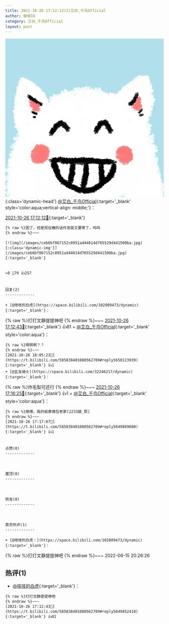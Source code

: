 ```yaml
---
title: 2021-10-26 17:12:12(2)艾白_千鸟Official
author: 御坂IO
category: 艾白_千鸟Official
layout: post
---
```


![img](/images/9ae8b9445fd0665cc014d9080156a45271be73c6.jpg){:class='dynamic-head'}
[@艾白_千鸟Official](https://space.bilibili.com/334537711/dynamic){:target='_blank' style='color:aqua;vertical-align: middle;'}：

[2021-10-26 17:12:12🔗](https://t.bilibili.com/585838401080562709){:target='_blank'}

~~~
{% raw %}困了，但是现在睡的话作息就又要寄了，呜呜
{% endraw %}~~~

[![img](/images/ceb6bf067152c0951ad44014d765529d441500ba.jpg){:class='dynamic-img'}](/images/ceb6bf067152c0951ad44014d765529d441500ba.jpg){:target='_blank'}


↪️0 💬79 👍257


回复(2)
-------------

+ [@吱吱的白虎](https://space.bilibili.com/102809473/dynamic){:target='_blank'}：
~~~
{% raw %}打打文静提提神吧
{% endraw %}~~~
[2021-10-26 17:12:43🔗](https://t.bilibili.com/585838401080562709#reply5649852410){:target='_blank'} 👍81
    + [@艾白_千鸟Official](https://space.bilibili.com/334537711/dynamic){:target='_blank' style='color:aqua'}：
~~~
{% raw %}啊啊啊？？
{% endraw %}~~~
[2021-10-26 18:05:23🔗](https://t.bilibili.com/585838401080562709#reply5650123939){:target='_blank'} 👍1
+ [@玄龙骑士](https://space.bilibili.com/32246217/dynamic){:target='_blank'}：
~~~
{% raw %}炸毛梨可还行
{% endraw %}~~~
[2021-10-26 17:16:25🔗](https://t.bilibili.com/585838401080562709#reply5649872156){:target='_blank'} 👍1
    + [@艾白_千鸟Official](https://space.bilibili.com/334537711/dynamic){:target='_blank' style='color:aqua'}：
~~~
{% raw %}微博，我的偷表情包老家[2233娘_耶]
{% endraw %}~~~
[2021-10-26 17:17:07🔗](https://t.bilibili.com/585838401080562709#reply5649869680){:target='_blank'} 👍1


点赞(0)
-------------



置顶(0)
-------------



转发(0)
-------------



首页热评(1)
-------------

+ [@吱吱的白虎：](https://space.bilibili.com/102809473/dynamic){:target='_blank'}：
~~~
{% raw %}打打文静提提神吧
{% endraw %}~~~
2022-06-15 20:26:26


热评(1)
-------------

+ [@吱吱的白虎](https://space.bilibili.com/102809473/dynamic){:target='_blank'}：
~~~
{% raw %}打打文静提提神吧
{% endraw %}~~~
[2021-10-26 17:12:43🔗](https://t.bilibili.com/585838401080562709#reply5649852410){:target='_blank'} 👍81


